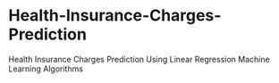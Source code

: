 # Health-Insurance-Charges-Prediction
Health Insurance Charges Prediction Using Linear Regression Machine Learning Algorithms
